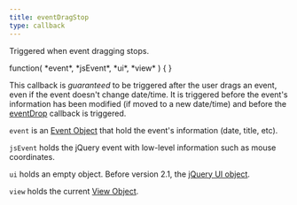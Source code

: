 ```yaml
---
title: eventDragStop
type: callback
---
```


Triggered when event dragging stops.

<div class='spec' markdown='1'>
function( *event*, *jsEvent*, *ui*, *view* ) { }
</div>

This callback is *guaranteed* to be triggered after the user drags an event, even if the event doesn't change date/time. It is triggered before the event's information has been modified (if moved to a new date/time) and before the [eventDrop](eventDrop) callback is triggered.

`event` is an [Event Object](event-object) that hold the event's information (date, title, etc).

`jsEvent` holds the jQuery event with low-level information such as mouse coordinates.

`ui` holds an empty object. Before version 2.1, the [jQuery UI object](https://jqueryui.com/demos/draggable/).

`view` holds the current [View Object](view-object).
